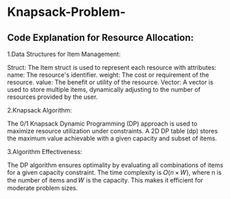 # Knapsack-Problem-

## Code Explanation for Resource Allocation:

1.Data Structures for Item Management:

Struct:
The Item struct is used to represent each resource with attributes:
    name: The resource's identifier.
    weight: The cost or requirement of the resource.
    value: The benefit or utility of the resource.
Vector:
     A vector<Item> is used to store multiple items, dynamically adjusting to the number of resources provided by the user.

2.Knapsack Algorithm:

The 0/1 Knapsack Dynamic Programming (DP) approach is used to maximize resource utilization under constraints.
A 2D DP table (dp) stores the maximum value achievable with a given capacity and subset of items.

3.Algorithm Effectiveness:

The DP algorithm ensures optimality by evaluating all combinations of items for a given capacity constraint.
The time complexity is 𝑂(𝑛 × 𝑊), where n is the number of items and 𝑊 is the capacity. This makes it efficient for moderate problem sizes.